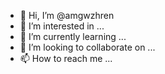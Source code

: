 - 👋 Hi, I’m @amgwzhren
- 👀 I’m interested in ...
- 🌱 I’m currently learning ...
- 💞️ I’m looking to collaborate on ...
- 📫 How to reach me ...

<!---
amgwzhren/amgwzhren is a ✨ special ✨ repository because its `README.md` (this file) appears on your GitHub profile.
You can click the Preview link to take a look at your changes.
--->
